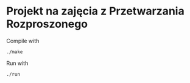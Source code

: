 # Projekt na zajęcia z Przetwarzania Rozproszonego

Compile with
```
./make
```

Run with
```
./run
```
